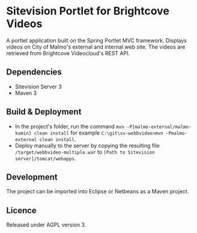 Sitevision Portlet for Brightcove Videos
========================================

A portlet application built on the Spring Portlet MVC framework. Displays videos on City of Malmo's external and internal web site. The videos are retrieved from Brightcove Videocloud's REST API. 

## Dependencies
* Sitevision Server 3
* Maven 3

## Build & Deployment
* In the project's folder, run the command `mvn -P[malmo-external/malmo-komin] clean install` for example `C:\git\sv-webbvideo>mvn -Pmalmo-external clean install`. 
* Deploy manually to the server by copying the resulting file `/target/webbvideo-multiple.war` to `[Path to Sitevision server]/tomcat/webapps`. 
 
## Development
The project can be imported into Eclipse or Netbeans as a Maven project. 

## Licence
Released under AGPL version 3.
